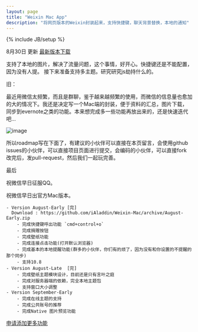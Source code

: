 ```yaml
---
layout: page
title: "Weixin Mac App"
description: "将网页版本的Weixin封装起来，支持快捷键，聊天背景替换，本地的通知"
---
```

{% include JB/setup %}

8月30日 更新  [最新版本下载](http://yun.baidu.com/share/link?shareid=3983916216&uk=2885731703&third=0)

支持了本地的图片，解决了流量问题，这个事情，好开心。快捷键还是不能配置，因为没有人提。
接下来准备支持多主题。研究研究js劫持什么的。


旧：

最近用微信太频繁，而且是群聊，鉴于越来越频繁的使用，而微信的信息量也愈加的大的情况下。我还是决定写一个Mac端的封装，便于资料的汇总，图片下载，同步到evernote之类的功能。本来想完成多一些功能再放出来的，还是快速迭代吧...  

![image](http://i.minus.com/ibqGAg0sR5QNY2.png)


所以roadmap写在下面了，有建议的小伙伴可以直接在本页留言，会使用github issues的小伙伴，可以直接项目页面进行提交，会编码的小伙伴，可以直接fork 改完后，发pull-request，然后我们一起玩完善。

最后

祝微信早日征服QQ。

祝微信早日出官方Mac版本。



    - Version August-Early [完] 
      Download : https://github.com/iAladdin/Weixin-Mac/archive/August-Early.zip
        - 完成快捷键呼出功能 `cmd+control+o`
        - 完成捐赠按钮
        - 完成壁纸功能
        - 完成连接点击功能(打开默认浏览器)
        - 完成基本的本地提醒功能(群多的小伙伴，你们有的烦了，因为没有和你设置的不提醒的那个同步)
        - 支持10.8
    - Version August-Late  [完]
        - 完成壁纸主题模块设计，目前还是只有言叶之庭
        - 完成对服务器端的依赖，完全本地主题包
        - 支持窗口大小调整
    - Version September-Early 
        - 完成在线主题的支持
        - 完成公共账号的推荐
        - 完成Native 图片预览功能



[申请添加更多功能](https://github.com/iAladdin/Weixin-Mac/issues)